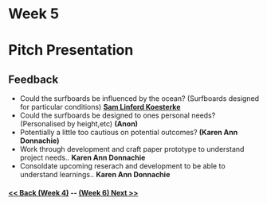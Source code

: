 # Week 5
# Pitch Presentation

## Feedback
* Could the surfboards be influenced by the ocean? (Surfboards designed for particular conditions) **[Sam Linford Koesterke](https://github.com/samkoesterke/slave-1)**
* Could the surfboards be designed to ones personal needs? (Personalised by height,etc) **(Anon)**
* Potentially a little too cautious on potential outcomes? **(Karen Ann Donnachie)**
* Work through development and craft paper prototype to understand project needs.. **Karen Ann Donnachie**
* Consoldate upcoming reserach and development to be able to understand learnings.. **Karen Ann Donnachie**


#### [<< Back (Week 4)](https://louiseastt.github.io/Slave2/Week%204/) -- [(Week 6) Next >>](https://louiseastt.github.io/Slave2/Week%206.0/)






